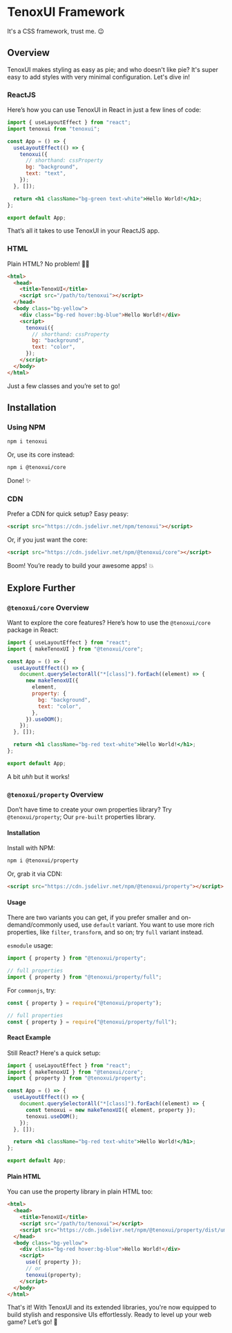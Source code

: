 # TenoxUI Framework

It's a CSS framework, trust me. 😉

## Overview

TenoxUI makes styling as easy as pie; and who doesn't like pie? It's super easy to add styles with very minimal configuration. Let's dive in!

### ReactJS

Here’s how you can use TenoxUI in React in just a few lines of code:

```jsx
import { useLayoutEffect } from "react";
import tenoxui from "tenoxui";

const App = () => {
  useLayoutEffect(() => {
    tenoxui({
      // shorthand: cssProperty
      bg: "background",
      text: "text",
    });
  }, []);

  return <h1 className="bg-green text-white">Hello World!</h1>;
};

export default App;
```

That’s all it takes to use TenoxUI in your ReactJS app.

### HTML

Plain HTML? No problem! 🤨🙌

```html
<html>
  <head>
    <title>TenoxUI</title>
    <script src="/path/to/tenoxui"></script>
  </head>
  <body class="bg-yellow">
    <div class="bg-red hover:bg-blue">Hello World!</div>
    <script>
      tenoxui({
        // shorthand: cssProperty
        bg: "background",
        text: "color",
      });
    </script>
  </body>
</html>
```

Just a few classes and you’re set to go!

## Installation

### Using NPM

```bash
npm i tenoxui
```

Or, use its core instead:

```bash
npm i @tenoxui/core
```

Done! ✨

### CDN

Prefer a CDN for quick setup? Easy peasy:

```html
<script src="https://cdn.jsdelivr.net/npm/tenoxui"></script>
```

Or, if you just want the core:

```html
<script src="https://cdn.jsdelivr.net/npm/@tenoxui/core"></script>
```

Boom! You’re ready to build your awesome apps! 💥

## Explore Further

### `@tenoxui/core` Overview

Want to explore the core features? Here’s how to use the `@tenoxui/core` package in React:

```jsx
import { useLayoutEffect } from "react";
import { makeTenoxUI } from "@tenoxui/core";

const App = () => {
  useLayoutEffect(() => {
    document.querySelectorAll("*[class]").forEach((element) => {
      new makeTenoxUI({
        element,
        property: {
          bg: "background",
          text: "color",
        },
      }).useDOM();
    });
  }, []);

  return <h1 className="bg-red text-white">Hello World!</h1>;
};

export default App;
```

A bit _uhh_ but it works!

### `@tenoxui/property` Overview

Don’t have time to create your own properties library? Try `@tenoxui/property`; Our `pre-built` properties library.

#### Installation

Install with NPM:

```bash
npm i @tenoxui/property
```

Or, grab it via CDN:

```html
<script src="https://cdn.jsdelivr.net/npm/@tenoxui/property"></script>
```

#### Usage

There are two variants you can get, if you prefer smaller and on-demand/commonly used, use `default` variant. You want to use more rich properties, like `filter`, `transform`, and so on; try `full` variant instead.

`esmodule` usage:

```js
import { property } from "@tenoxui/property";

// full properties
import { property } from "@tenoxui/property/full";
```

For `commonjs`, try:

```js
const { property } = require("@tenoxui/property");

// full properties
const { property } = require("@tenoxui/property/full");
```

#### React Example

Still React? Here's a quick setup:

```jsx
import { useLayoutEffect } from "react";
import { makeTenoxUI } from "@tenoxui/core";
import { property } from "@tenoxui/property";

const App = () => {
  useLayoutEffect(() => {
    document.querySelectorAll("*[class]").forEach((element) => {
      const tenoxui = new makeTenoxUI({ element, property });
      tenoxui.useDOM();
    });
  }, []);

  return <h1 className="bg-red text-white">Hello World!</h1>;
};

export default App;
```

#### Plain HTML

You can use the property library in plain HTML too:

```html
<html>
  <head>
    <title>TenoxUI</title>
    <script src="/path/to/tenoxui"></script>
    <script src="https://cdn.jsdelivr.net/npm/@tenoxui/property/dist/umd/full.min.js"></script>
  </head>
  <body class="bg-yellow">
    <div class="bg-red hover:bg-blue">Hello World!</div>
    <script>
      use({ property });
      // or
      tenoxui(property);
    </script>
  </body>
</html>
```

That's it! With TenoxUI and its extended libraries, you're now equipped to build stylish and responsive UIs effortlessly. Ready to level up your web game? Let’s go! 🎉

